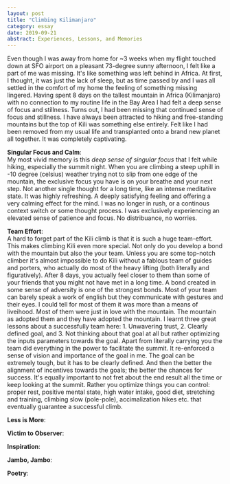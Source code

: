 ```yaml
---
layout: post
title: "Climbing Kilimanjaro"
category: essay
date: 2019-09-21
abstract: Experiences, Lessons, and Memories
---
```


Even though I was away from home for ~3 weeks when my flight touched down at SFO airport on a pleasant 73-degree sunny afternoon, I felt like a part of me was missing. It's like something was left behind in Africa. At first, I thought, it was just the lack of sleep, but as time passed by and I was all settled in the comfort of my home the feeling of something missing lingered. Having spent 8 days on the tallest mountain in Africa (Kilimanjaro) with no connection to my routine life in the Bay Area I had felt a deep sense of focus and stillness. Turns out, I had been missing that continued sense of focus and stillness. I have always been attracted to hiking and free-standing mountains but the top of Kili was something else entirely. Felt like I had been removed from my usual life and transplanted onto a brand new planet all together. It was completely captivating. 

**Singular Focus and Calm**:  
My most vivid memory is this *deep sense of singular focus* that I felt while hiking, especially the summit night. When you are climbing a steep uphill in -10 degree (celsius) weather trying not to slip from one edge of the mountain, the exclusive focus you have is on your breathe and your next step. Not another single thought for a long time, like an intense meditative state. It was highly refreshing. A deeply satisfying feeling and offering a very calming effect for the mind. I was no longer in rush, or a continous context switch or some thought process. I was exclusively experiencing an elevated sense of patience and focus. No distribuance, no worries. 

**Team Effort**:  
A hard to forget part of the Kili climb is that it is such a huge team-effort. This makes climbing Kili even more special. Not only do you develop a bond with the mountain but also the your team. Unless you are some top-notch climber it's almost impossible to do Kili without a fablous team of guides and porters, who actually do most of the heavy lifting (both literally and figuratively). After 8 days, you actually feel closer to them than some of your friends that you might not have met in a long time. A bond created in some sense of adversity is one of the strongest bonds. Most of your team can barely speak a work of english but they communicate with gestures and their eyes. I could tell for most of them it was more than a means of liveihood. Most of them were just in love with the mountain. The mountain as adopted them and they have adopted the mountain. I learnt three great lessons about a successfully team here: 1. Unwavering trust, 2. Clearly defined goal, and 3. Not thinking about that goal at all but rather optimizing the inputs parameters towards the goal. Apart from literally carrying you the team did everything in the power to facilitate the summit. It re-enforced a sense of vision and importance of the goal in me. The goal can be extremely tough, but it has to be clearly defined. And then the better the alignment of incentives towards the goals; the better the chances for success. It's equally important to not fret about the end result all the time or keep looking at the summit. Rather you optimize things you can control: proper rest, positive mental state, high water intake, good diet, stretching and training, climbing slow (pole-pole), accimalization hikes etc. that eventually guarantee a successful climb. 

**Less is More**:  


**Victim to Observer**:

**Inspiration**: 

**Jambo, Jambo**: 

**Poetry**: 
